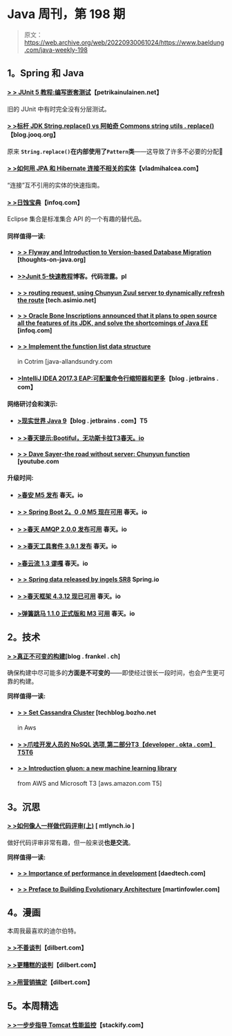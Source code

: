 # Java 周刊，第 198 期

> 原文：<https://web.archive.org/web/20220930061024/https://www.baeldung.com/java-weekly-198>

## 1。Spring 和 Java

#### [**> > JUnit 5 教程:编写嵌套测试**](https://web.archive.org/web/20220524005626/https://www.petrikainulainen.net/programming/testing/junit-5-tutorial-writing-nested-tests/)【petrikainulainen.net】

旧的 JUnit 中有时完全没有分层测试。

#### [**> >标杆 JDK String.replace() vs 阿帕奇 Commons string utils . replace()**](https://web.archive.org/web/20220524005626/https://blog.jooq.org/2017/10/11/benchmarking-jdk-string-replace-vs-apache-commons-stringutils-replace/)【blog.jooq.org】

原来 **`String.replace()`在内部使用了`Pattern`类**——这导致了许多不必要的分配🙂

#### [**> >如何用 JPA 和 Hibernate 连接不相关的实体**](https://web.archive.org/web/20220524005626/https://vladmihalcea.com/2017/10/10/how-to-join-unrelated-entities-with-jpa-and-hibernate/)【vladmihalcea.com】

“连接”互不引用的实体的快速指南。

#### [**> >日蚀宝典**](https://web.archive.org/web/20220524005626/https://www.infoq.com/articles/eclipse-collections)【infoq.com】

Eclipse 集合是标准集合 API 的一个有趣的替代品。

#### 同样值得一读:

*   #### [**> > Flyway and Introduction to Version-based Database Migration**](https://web.archive.org/web/20220524005626/https://www.thoughts-on-java.org/flyway-getting-started/) [thoughts-on-java.org]

*   #### [**>>Junit 5-快速教程**](https://web.archive.org/web/20220524005626/http://blog.codeleak.pl/2017/10/junit-5-basics.html)博客。代码泄露。pl

*   #### [> > routing request, using Chunyun Zuul server to dynamically refresh the route](https://web.archive.org/web/20220524005626/http://tech.asimio.net/2017/10/10/Routing-requests-and-dynamically-refreshing-routes-using-Spring-Cloud-Zuul-Server.html) [tech.asimio.net]

*   #### [**> > Oracle Bone Inscriptions announced that it plans to open source all the features of its JDK, and solve the shortcomings of Java EE**](https://web.archive.org/web/20220524005626/https://www.infoq.com/news/2017/10/javaone-opening) [infoq.com]

*   #### [> > Implement the function list data structure](https://web.archive.org/web/20220524005626/http://www.java-allandsundry.com/2017/10/kata-implementing-functional-list-data.html)

    in Cotrim [java-allandsundry.com
*   #### [**>IntelliJ IDEA 2017.3 EAP:可配置命令行缩短器和更多**](https://web.archive.org/web/20220524005626/https://blog.jetbrains.com/idea/2017/10/intellij-idea-2017-3-eap-configurable-command-line-shortener-and-more/)【blog . jetbrains . com】

**网络研讨会和演示:**

*   #### [>现实世界 Java 9](https://web.archive.org/web/20220524005626/https://blog.jetbrains.com/idea/2017/10/real-world-java-9/)【blog . jetbrains . com】T5

*   #### [**> >春天提示:Bootiful，无功斯卡拉**T3春天。io](https://web.archive.org/web/20220524005626/https://spring.io/blog/2017/10/11/spring-tips-bootiful-reactive-scala)

*   #### [**> > Dave Sayer-the road without server: Chunyun function**](https://web.archive.org/web/20220524005626/https://www.youtube.com/watch?v=I2Yu3YoC-mw) [youtube.com

**升级时间:**

*   #### [**>春安 M5 发布**](https://web.archive.org/web/20220524005626/https://spring.io/blog/2017/10/10/spring-security-5-0-0-m5-released) 春天。io

*   #### [**> > Spring Boot 2。0 .0 M5 现在可用**](https://web.archive.org/web/20220524005626/https://spring.io/blog/2017/10/12/spring-boot-2-0-0-m5-available-now) 春天。io

*   #### [**> >春天 AMQP 2.0.0 发布可用**](https://web.archive.org/web/20220524005626/https://spring.io/blog/2017/10/05/spring-amqp-2-0-0-release-available) 春天。io

*   #### [**> >春天工具套件 3.9.1 发布**](https://web.archive.org/web/20220524005626/https://spring.io/blog/2017/10/12/spring-tool-suite-3-9-1-released) 春天。io

*   #### [**>春云流 1.3 谬嘎**](https://web.archive.org/web/20220524005626/https://spring.io/blog/2017/10/06/spring-cloud-stream-1-3-goes-ga) 春天。io

*   #### [**> > Spring data released by ingels SR8**](https://web.archive.org/web/20220524005626/https://spring.io/blog/2017/10/11/spring-data-ingalls-sr8-released) Spring.io

*   #### [**> >春天框架 4.3.12 现已可用**](https://web.archive.org/web/20220524005626/https://spring.io/blog/2017/10/10/spring-framework-4-3-12-available-now) 春天。io

*   #### [>弹簧跳马 1.1.0 正式版和 M3 可用](https://web.archive.org/web/20220524005626/https://spring.io/blog/2017/10/06/spring-vault-1-1-0-ga-and-2-0-0-m3-available) 春天。io

## 2。技术

#### [**> >真正不可变的构建**](https://web.archive.org/web/20220524005626/https://blog.frankel.ch/truly-immutable-builds/#gsc.tab=0)[blog . frankel . ch]

确保构建中尽可能多的**方面是不可变的**——即使经过很长一段时间，也会产生更可靠的构建。

**同样值得一读:**

*   #### [**> > Set Cassandra Cluster**](https://web.archive.org/web/20220524005626/https://techblog.bozho.net/setting-cassandra-cluster-aws/) [techblog.bozho.net

    in Aws
*   #### [**> >爪哇开发人员的 NoSQL 选项,第二部分**T3【developer . okta . com】T5T6](https://web.archive.org/web/20220524005626/https://developer.okta.com/blog/2017/10/10/nosql-options-for-java-developers-part-ii)

*   #### [> > Introduction gluon: a new machine learning library](https://web.archive.org/web/20220524005626/https://aws.amazon.com/blogs/aws/introducing-gluon-a-new-library-for-machine-learning-from-aws-and-microsoft/)

    from AWS and Microsoft T3 [aws.amazon.com T5]

## 3。沉思

#### [> >如何像人一样做代码评审(上)](https://web.archive.org/web/20220524005626/https://mtlynch.io/human-code-reviews-1/) [ mtlynch.io ]

做好代码评审非常有趣，但一般来说**也是交流**。

**同样值得一读:**

*   #### [**> > Importance of performance in development**](https://web.archive.org/web/20220524005626/https://www.daedtech.com/importance-performance-development-side/) [daedtech.com]

*   #### [**> > Preface to Building Evolutionary Architecture**](https://web.archive.org/web/20220524005626/https://martinfowler.com/articles/evo-arch-forward.html) [martinfowler.com]

## 4。漫画

本周我最喜欢的迪尔伯特。

#### [> >不善谈判](https://web.archive.org/web/20220524005626/http://dilbert.com/strip/2017-10-12)【dilbert.com】

#### [> >更糟糕的谈判](https://web.archive.org/web/20220524005626/http://dilbert.com/strip/2017-10-10)【dilbert.com】

#### [> >用营销搞定](https://web.archive.org/web/20220524005626/http://dilbert.com/strip/2017-10-07)【dilbert.com】

## 5。本周精选

#### [> >一步步指导 Tomcat 性能监控](https://web.archive.org/web/20220524005626/https://stackify.com/tomcat-performance-monitoring/)【stackify.com】